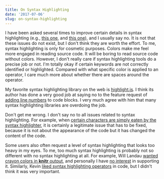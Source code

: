 ```yaml
---
title: On Syntax Highlighting
date: '2017-07-06'
slug: on-syntax-highlighting
---
```


I have been asked several times to improve certain details in syntax highlighting (e.g., [this one](https://github.com/rstudio/blogdown/issues/125), and [this one](https://github.com/rstudio/bookdown/issues/207)), and I usually say no. It is not that these issues do not exist, but I don't think they are worth the effort. To me, syntax highlighting is only for cosmetic purposes. Colors make me feel more engaged in reading source code. It will be boring to read source code without colors. However, I don't really care if syntax highlighting tools do a precise job or not. I'm totally okay if certain keywords are not correctly identified or highlighted. Compared with what specific color is applied to an operator, I care much more about whether there are spaces around the operator.

My favorite syntax highlighting library on the web is [highlight.js](https://highlightjs.org). I think its author has done a very good job at saying no to the feature request of [adding line numbers](http://highlightjs.readthedocs.io/en/latest/line-numbers.html) to code blocks. I very much agree with him that many syntax highlighting libraries are overdoing the job.

Don't get me wrong. I don't say no to all issues related to syntax highlighting. For example, when [certain characters are simply eaten by the syntax highlighter](https://github.com/rstudio/rmarkdown/issues/988), it is certainly a legitimate issue that has to be fixed, because it is not about the appearance of the code but it has changed the content of the code.

Some users also often request a level of syntax highlighting that looks too heavy in my eyes. To me, too much syntax highlighting is probably not so different with no syntax highlighting at all. For example, Will Landau [wanted crayon colors in **knitr** output](https://stackoverflow.com/q/47392839/559676), and personally I have [no interest](https://github.com/r-lib/crayon/issues/24#issuecomment-345720150) in supporting it. Similarly, Kevin [liked syntax highlighting operators](https://github.com/rstudio/rmarkdown/pull/1178#issuecomment-342387562) in code, but I didn't think it was very important.
